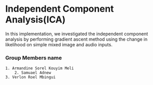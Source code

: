 # Independent Component Analysis(ICA)

In this implementation, we investigated the independent component analysis by performing gradient ascent method using the change in likelihood on simple mixed
image and audio inputs.


### Group Members name
	1. Armandine Sorel Kouyim Meli
        2. Samuael Adnew
	3. Verlon Roel Mbingui

